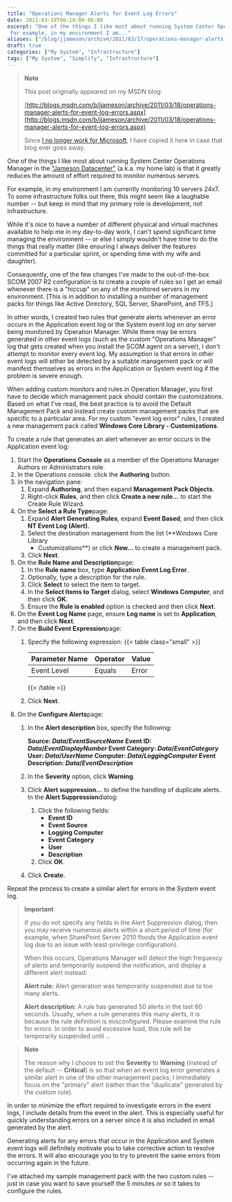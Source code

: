 ```yaml
---
title: "Operations Manager Alerts for Event Log Errors"
date: 2011-03-18T06:14:00-06:00
excerpt: "One of the things I like most about running System Center Operations Manager in the \"Jameson Datacenter\" (a.k.a. my home lab) is that it greatly reduces the amount of effort required to monitor numerous servers. 
 For example, in my environment I am..."
aliases: ["/blog/jjameson/archive/2011/03/17/operations-manager-alerts-for-event-log-errors.aspx", "/blog/jjameson/archive/2011/03/18/operations-manager-alerts-for-event-log-errors.aspx"]
draft: true
categories: ["My System", "Infrastructure"]
tags: ["My System", "Simplify", "Infrastructure"]
---
```


> **Note**
>
> This post originally appeared on my MSDN blog:
>
> [http://blogs.msdn.com/b/jjameson/archive/2011/03/18/operations-manager-alerts-for-event-log-errors.aspx](http://blogs.msdn.com/b/jjameson/archive/2011/03/18/operations-manager-alerts-for-event-log-errors.aspx)
>
> Since
> [I no longer work for Microsoft](/blog/jjameson/2011/09/02/last-day-with-microsoft),
> I have copied it here in case that blog ever goes away.

One of the things I like most about running System Center Operations Manager in
the ["Jameson Datacenter"](/blog/jjameson/2009/09/14/the-jameson-datacenter)
(a.k.a. my home lab) is that it greatly reduces the amount of effort required to
monitor numerous servers.

For example, in my environment I am currently monitoring 10 servers 24x7. To
some infrastructure folks out there, this might seem like a laughable number --
but keep in mind that my primary role is development, not infrastructure.

While it's nice to have a number of different physical and virtual machines
available to help me in my day-to-day work, I can't spend significant time
managing the environment -- or else I simply wouldn't have time to do the things
that really matter (like ensuring I always deliver the features committed for a
particular sprint, or spending time with my wife and daughter).

Consequently, one of the few changes I've made to the out-of-the-box SCOM 2007
R2 configuration is to create a couple of rules so I get an email whenever there
is a "hiccup" on any of the monitored servers in my environment. [This is in
addition to installing a number of management packs for things like Active
Directory, SQL Server, SharePoint, and TFS.]

In other words, I created two rules that generate alerts whenever an error
occurs in the Application event log or the System event log on *any* server
being monitored by Operation Manager. While there may be errors generated in
other event logs (such as the custom "Operations Manager" log that gets created
when you install the SCOM agent on a server), I don't attempt to monitor every
event log. My assumption is that errors in other event logs will either be
detected by a suitable management pack or will manifest themselves as errors in
the Application or System event log if the problem is severe enough.

When adding custom monitors and rules in Operation Manager, you first have to
decide which management pack should contain the customizations. Based on what
I've read, the best practice is to avoid the Default Management Pack and instead
create custom management packs that are specific to a particular area. For my
custom "event log error" rules, I created a new management pack called **Windows
Core Library - Customizations**.

To create a rule that generates an alert whenever an error occurs in the
Application event log:

1. Start the **Operations Console** as a member of the Operations Manager
   Authors or Administrators role.
2. In the Operations console. click the **Authoring** button.
3. In the navigation pane:
   1. Expand **Authoring**, and then expand **Management Pack Objects**.
   2. Right-click **Rules**, and then click **Create a new rule...** to start
      the Create Rule Wizard.
4. On the **Select a Rule Type**page:
   1. Expand **Alert Generating Rules**, expand **Event Based**, and then
      click **NT Event Log (Alert)**.
   2. Select the destination management from the list (**Windows Core Library
      - Customizations**) or click **New...** to create a management pack.
   3. Click **Next**.
5. On the **Rule Name and Description**page:
   1. In the **Rule name** box, type **Application Event Log Error**.
   2. Optionally, type a description for the rule.
   3. Click **Select** to select the item to target.
   4. In the **Select Items to Target** dialog, select **Windows Computer**,
      and then click **OK**.
   5. Ensure the **Rule is enabled** option is checked and then click
      **Next**.
6. On the **Event Log Name** page, ensure **Log name** is set to
   **Application**, and then click **Next**.
7. On the **Build Event Expression**page:
   1. Specify the following expression:
      {{< table class="small" >}}
      
      | Parameter Name | Operator | Value |
      | --- | --- | --- |
      | Event Level | Equals | Error |
      
      {{< /table >}}
   
   2. Click **Next**.
8. On the **Configure Alerts**page:
   1. In the **Alert description** box, specify the following:
      
      **Source: $Data/EventSourceName$
      Event ID: $Data/EventDisplayNumber$
      Event Category: $Data/EventCategory$
      User: $Data/UserName$
      Computer: $Data/LoggingComputer$
      Event Description: $Data/EventDescription$**
   
   2. In the **Severity** option, click **Warning**.
   
   3. Click **Alert suppression...** to define the handling of duplicate
      alerts. In the **Alert Suppression**dialog:
      
      1. Click the following fields:
         - **Event ID**
         - **Event Source**
         - **Logging Computer**
         - **Event Category**
         - **User**
         - **Description**
      2. Click **OK**.
   
   4. Click **Create**.

Repeat the process to create a similar alert for errors in the System event log.

> **Important**
>
> If you do not specify any fields in the Alert Suppression dialog, then you may
> receive numerous alerts within a short period of time (for example, when
> SharePoint Server 2010 floods the Application event log due to an issue with
> least-privilege configuration).
>
> When this occurs, Operations Manager will detect the high frequency of alerts
> and temporarily suspend the notification, and display a different alert
> instead:
>
> **Alert rule:** Alert generation was temporarily suspended due to too many
> alerts.
>
> **Alert description:** A rule has generated 50 alerts in the last 60 seconds.
> Usually, when a rule generates this many alerts, it is because the rule
> definition is misconfigured. Please examine the rule for errors. In order to
> avoid excessive load, this rule will be temporarily suspended until ...

> **Note**
>
> The reason why I choose to set the **Severity** to **Warning** (instead of the
> default -- **Critical**) is so that when an event log error generates a
> similar alert in one of the other management packs, I immediately focus on the
> "primary" alert (rather than the "duplicate" generated by the custom rule).

In order to minimize the effort required to investigate errors in the event
logs, I include details from the event in the alert. This is especially useful
for quickly understanding errors on a server since it is also included in email
generated by the alert.

Generating alerts for any errors that occur in the Application and System event
logs will definitely motivate you to take corrective action to resolve the
errors. It will also encourage you to try to prevent the same errors from
occurring again in the future.

I've attached my sample management pack with the two custom rules -- just in
case you want to save yourself the 5 minutes or so it takes to configure the
rules.

